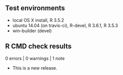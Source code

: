 ## Test environments
* local OS X install, R 3.5.2
* ubuntu 14.04 (on travis-ci), R-devel, R 3.6.1, R 3.5.3
* win-builder (devel)

## R CMD check results

0 errors | 0 warnings | 1 note

* This is a new release.
